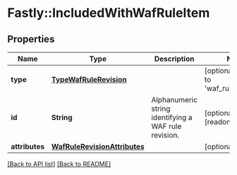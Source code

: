 # Fastly::IncludedWithWafRuleItem

## Properties

| Name | Type | Description | Notes |
| ---- | ---- | ----------- | ----- |
| **type** | [**TypeWafRuleRevision**](TypeWafRuleRevision.md) |  | [optional][default to &#39;waf_rule_revision&#39;] |
| **id** | **String** | Alphanumeric string identifying a WAF rule revision. | [optional][readonly] |
| **attributes** | [**WafRuleRevisionAttributes**](WafRuleRevisionAttributes.md) |  | [optional] |

[[Back to API list]](../../README.md#endpoints) [[Back to README]](../../README.md)

